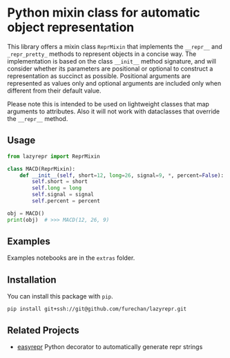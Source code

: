 # Python mixin class for automatic object representation

This library offers a mixin class `ReprMixin` that implements the `__repr__`
and `_repr_pretty_` methods to represent objects in a concise way.
The implementation is based on the class `__init__` method signature,
and will consider whether its parameters are positional or optional
to construct a representation as succinct as possible.
Positional arguments are represented as values only and 
optional arguments are included only when different from their default value.

Please note this is intended to be used on lightweight classes that map arguments to attributes.
Also it will not work with dataclasses that override the `__repr__` method.


## Usage

```python
from lazyrepr import ReprMixin

class MACD(ReprMixin):
    def __init__(self, short=12, long=26, signal=9, *, percent=False):
        self.short = short
        self.long = long
        self.signal = signal
        self.percent = percent

obj = MACD()
print(obj)  # >>> MACD(12, 26, 9)
```

## Examples

Examples notebooks are in the `extras` folder.

## Installation

You can install this package with `pip`.

```console
pip install git+ssh://git@github.com/furechan/lazyrepr.git
```

## Related Projects

- [easyrepr](https://github.com/chrisbouchard/easyrepr)
Python decorator to automatically generate repr strings 
